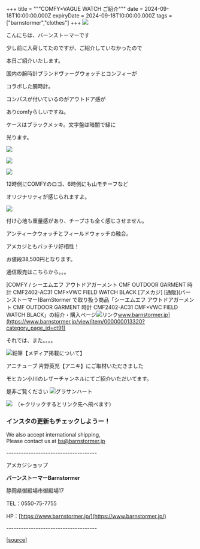 +++
title = """COMFY×VAGUE WATCH ご紹介"""
date = 2024-09-18T10:00:00.000Z
expiryDate = 2024-09-18T10:00:00.000Z
tags = ["barnstormer","clothes"]
+++
[![](https://stat.ameba.jp/user_images/20231023/16/barnstormer-go/b2/03/p/o0420015015354743273.png)](https://ameblo.jp/barnstormer-go/entry-12825670498.html)

こんにちは、バーンストーマーです

少し前に入荷してたのですが、ご紹介していなかったので

本日ご紹介いたします。

国内の腕時計ブランドヴァーグウォッチとコンフィーが

コラボした腕時計。

コンパスが付いているのがアウトドア感が

ありcomfyらしいですね。

ケースはブラックメッキ。文字盤は暗闇で緑に

光ります。

[![](https://stat.ameba.jp/user_images/20240918/16/barnstormer-go/fd/20/j/o0466070015487807041.jpg)](https://stat.ameba.jp/user_images/20240918/16/barnstormer-go/fd/20/j/o0466070015487807041.jpg)

[![](https://stat.ameba.jp/user_images/20240918/16/barnstormer-go/08/81/j/o0466070015487807045.jpg)](https://stat.ameba.jp/user_images/20240918/16/barnstormer-go/08/81/j/o0466070015487807045.jpg)

[![](https://stat.ameba.jp/user_images/20240918/16/barnstormer-go/e8/54/j/o0466070015487807043.jpg)](https://stat.ameba.jp/user_images/20240918/16/barnstormer-go/e8/54/j/o0466070015487807043.jpg)

12時側にCOMFYのロゴ、6時側にも山モチーフなど

オリジナリティが感じられますよ。

[![](https://stat.ameba.jp/user_images/20240918/16/barnstormer-go/4d/4d/j/o0466070015487807040.jpg)](https://stat.ameba.jp/user_images/20240918/16/barnstormer-go/4d/4d/j/o0466070015487807040.jpg)

付け心地も重量感があり、チープさも全く感じさせません。

アンティークウォッチとフィールドウォッチの融合。

アメカジともバッチリ好相性！

お値段38,500円となります。

通信販売はこちらから。。。

[COMFY / シーエムエフ アウトドアガーメント CMF OUTDOOR GARMENT 時計 CMF2402-AC31 CMF×VWC FIELD WATCH BLACK \[アメカジ\] \[通販\](バーンストーマー)BarnStormer で取り扱う商品「シーエムエフ アウトドアガーメント CMF OUTDOOR GARMENT 時計 CMF2402-AC31 CMF×VWC FIELD WATCH BLACK」の紹介・購入ページ![リンク](https://c.stat100.ameba.jp/ameblo/symbols/v3.20.0/svg/gray/editor_link.svg)www.barnstormer.jp](https://www.barnstormer.jp/view/item/000000013320?category_page_id=ct91)

それでは、また。。。。

![鉛筆](https://stat100.ameba.jp/blog/ucs/img/char/char3/519.png)【メディア掲載について】

アニチューブ 片野英児【アニキ】にご取材いただきました

モヒカン小川のレザーチャンネルにてご紹介いただいてます。

是非ご覧ください ![グラサンハート](https://stat100.ameba.jp/blog/ucs/img/char/char3/148.png)

[![](https://stat.ameba.jp/user_images/20230412/16/barnstormer-go/6a/23/p/o0108010815269242493.png)](https://www.instagram.com/barnstormer_daily/)　（←クリックするとリンク先へ飛べます）

### インスタの更新もチェックしようー！

We also accept international shipping,  
Please contact us at bs@barnstormer.jp

**\-------------------------------------**

アメカジショップ

**バーンストーマーBarnstormer**

静岡県御殿場市御殿場17

TEL：0550-75-7755

HP：[https://www.barnstormer.jp/](https://www.barnstormer.jp/)

**\-------------------------------------**

[[source]](https://ameblo.jp/barnstormer-go/entry-12868038606.html)

